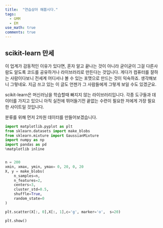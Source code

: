 ```yaml
---
title:  "연습삼아 해봅시다."
tags:
  - GMM
  - EM
use_math: true
comments: true
---
```


## scikit-learn 만세
이 업계가 감동적인 이유가 있다면, 
혼자 알고 끝나는 것이 아니라 굳이굳이 그걸 다른사람도 알도록 코드를 공유하거나 라이브러리로
만든다는 것입니다.
게다가 컴퓨터를 잘하는 사람이다보니 전세계 어디서나 볼 수 있는 포맷으로 만드는 것이 익숙하죠.
생각해보니 그렇네요. 지금 쓰고 있는 이 글도 언젠가 그 사람들에게 그렇게 보일 수도 있겠군요.

scikit-learn은 머신러닝을 학습할때 빠지지 않는 라이브러리입니다.
각종 도구들과 데이터를 가지고 있으니 아직 실전에 뛰어들기전 끝없는 수련이 필요한 저에게 가장 필요한 사이트일 것입니다.

분류를 위해 먼저 2차원 데이터를 만들어보겠습니다.

```python
import matplotlib.pyplot as plt
from sklearn.datasets import make_blobs
from sklearn.mixture import GaussianMixture
import numpy as np
import pandas as pd
%matplotlib inline


n = 200
xmin, xmax, ymin, ymax= 0, 20, 0, 20
X, y = make_blobs(
    n_samples=n,
    n_features=2,
    centers=3,
    cluster_std=0.5,
    shuffle=True,
    random_state=0
)

plt.scatter(X[:, 0],X[:, 1],c='g', marker='o',  s=20)

plt.show()
```

# 